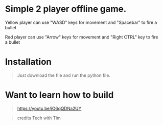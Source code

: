 # Simple 2 player offline game.

Yellow player can use "WASD" keys for movement and "Spacebar" to fire a bullet

Red player can use "Arrow" keys for movement and "Right CTRL" key to fire a bullet

# Installation

> Just download the file and run the python file.

# Want to learn how to build

> https://youtu.be/jO6qQDNa2UY

> credits Tech with Tim
